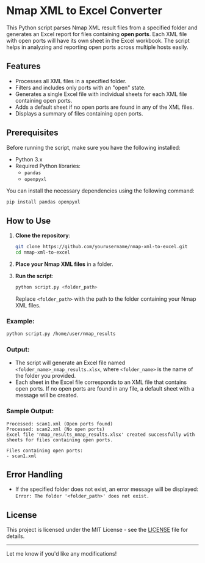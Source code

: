# Nmap XML to Excel Converter

This Python script parses Nmap XML result files from a specified folder and generates an Excel report for files containing **open ports**. Each XML file with open ports will have its own sheet in the Excel workbook. The script helps in analyzing and reporting open ports across multiple hosts easily.

## Features
- Processes all XML files in a specified folder.
- Filters and includes only ports with an "open" state.
- Generates a single Excel file with individual sheets for each XML file containing open ports.
- Adds a default sheet if no open ports are found in any of the XML files.
- Displays a summary of files containing open ports.

## Prerequisites

Before running the script, make sure you have the following installed:

- Python 3.x
- Required Python libraries:
  - `pandas`
  - `openpyxl`

You can install the necessary dependencies using the following command:

```bash
pip install pandas openpyxl
```

## How to Use

1. **Clone the repository**:

    ```bash
    git clone https://github.com/yourusername/nmap-xml-to-excel.git
    cd nmap-xml-to-excel
    ```

2. **Place your Nmap XML files** in a folder.

3. **Run the script**:

    ```bash
    python script.py <folder_path>
    ```

    Replace `<folder_path>` with the path to the folder containing your Nmap XML files.

### Example:

```bash
python script.py /home/user/nmap_results
```

### Output:
- The script will generate an Excel file named `<folder_name>_nmap_results.xlsx`, where `<folder_name>` is the name of the folder you provided. 
- Each sheet in the Excel file corresponds to an XML file that contains open ports. If no open ports are found in any file, a default sheet with a message will be created.

### Sample Output:

```
Processed: scan1.xml (Open ports found)
Processed: scan2.xml (No open ports)
Excel file 'nmap_results_nmap_results.xlsx' created successfully with sheets for files containing open ports.

Files containing open ports:
- scan1.xml
```

## Error Handling

- If the specified folder does not exist, an error message will be displayed: `Error: The folder '<folder_path>' does not exist.`

## License

This project is licensed under the MIT License - see the [LICENSE](LICENSE) file for details.

---

Let me know if you'd like any modifications!
